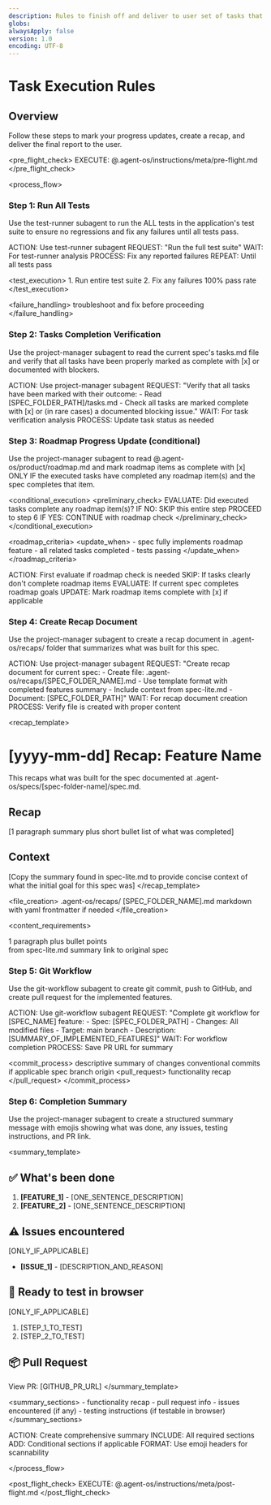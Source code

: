 ```yaml
---
description: Rules to finish off and deliver to user set of tasks that have been completed using Agent OS
globs:
alwaysApply: false
version: 1.0
encoding: UTF-8
---
```


# Task Execution Rules

## Overview

Follow these steps to mark your progress updates, create a recap, and deliver the final report to the user.

<pre_flight_check>
  EXECUTE: @.agent-os/instructions/meta/pre-flight.md
</pre_flight_check>

<process_flow>

<step number="1" subagent="test-runner" name="test_suite_verification">

### Step 1: Run All Tests

Use the test-runner subagent to run the ALL tests in the application's test suite to ensure no regressions and fix any failures until all tests pass.

<instructions>
  ACTION: Use test-runner subagent
  REQUEST: "Run the full test suite"
  WAIT: For test-runner analysis
  PROCESS: Fix any reported failures
  REPEAT: Until all tests pass
</instructions>

<test_execution>
  <order>
    1. Run entire test suite
    2. Fix any failures
  </order>
  <requirement>100% pass rate</requirement>
</test_execution>

<failure_handling>
  <action>troubleshoot and fix</action>
  <priority>before proceeding</priority>
</failure_handling>

</step>

<step number="2" subagent="project-manager" name="tasks_list_check">

### Step 2: Tasks Completion Verification

Use the project-manager subagent to read the current spec's tasks.md file and verify that all tasks have been properly marked as complete with [x] or documented with blockers.

<instructions>
  ACTION: Use project-manager subagent
  REQUEST: "Verify that all tasks have been marked with their outcome:
            - Read [SPEC_FOLDER_PATH]/tasks.md
            - Check all tasks are marked complete with [x] or (in rare cases) a documented blocking issue."
  WAIT: For task verification analysis
  PROCESS: Update task status as needed
</instructions>

</step>

<step number="3" subagent="project-manager" name="roadmap_progress_check">

### Step 3: Roadmap Progress Update (conditional)

Use the project-manager subagent to read @.agent-os/product/roadmap.md and mark roadmap items as complete with [x] ONLY IF the executed tasks have completed any roadmap item(s) and the spec completes that item.

<conditional_execution>
  <preliminary_check>
    EVALUATE: Did executed tasks complete any roadmap item(s)?
    IF NO:
      SKIP this entire step
      PROCEED to step 6
    IF YES:
      CONTINUE with roadmap check
  </preliminary_check>
</conditional_execution>

<roadmap_criteria>
  <update_when>
    - spec fully implements roadmap feature
    - all related tasks completed
    - tests passing
  </update_when>
</roadmap_criteria>

<instructions>
  ACTION: First evaluate if roadmap check is needed
      SKIP: If tasks clearly don't complete roadmap items
  EVALUATE: If current spec completes roadmap goals
  UPDATE: Mark roadmap items complete with [x] if applicable
</instructions>

</step>

<step number="4" subagent="project-manager" name="document_recap">

### Step 4: Create Recap Document

Use the project-manager subagent to create a recap document in .agent-os/recaps/ folder that summarizes what was built for this spec.

<instructions>
  ACTION: Use project-manager subagent
  REQUEST: "Create recap document for current spec:
            - Create file: .agent-os/recaps/[SPEC_FOLDER_NAME].md
            - Use template format with completed features summary
            - Include context from spec-lite.md
            - Document: [SPEC_FOLDER_PATH]"
  WAIT: For recap document creation
  PROCESS: Verify file is created with proper content
</instructions>

<recap_template>
  # [yyyy-mm-dd] Recap: Feature Name

  This recaps what was built for the spec documented at .agent-os/specs/[spec-folder-name]/spec.md.

  ## Recap

  [1 paragraph summary plus short bullet list of what was completed]

  ## Context

  [Copy the summary found in spec-lite.md to provide concise context of what the initial goal for this spec was]
</recap_template>

<file_creation>
  <location>.agent-os/recaps/</location>
  <naming>[SPEC_FOLDER_NAME].md</naming>
  <format>markdown with yaml frontmatter if needed</format>
</file_creation>

<content_requirements>
  <summary>1 paragraph plus bullet points</summary>
  <context>from spec-lite.md summary</context>
  <reference>link to original spec</reference>
</content_requirements>

</step>

<step number="5" subagent="git-workflow" name="git_workflow">

### Step 5: Git Workflow

Use the git-workflow subagent to create git commit, push to GitHub, and create pull request for the implemented features.

<instructions>
  ACTION: Use git-workflow subagent
  REQUEST: "Complete git workflow for [SPEC_NAME] feature:
            - Spec: [SPEC_FOLDER_PATH]
            - Changes: All modified files
            - Target: main branch
            - Description: [SUMMARY_OF_IMPLEMENTED_FEATURES]"
  WAIT: For workflow completion
  PROCESS: Save PR URL for summary
</instructions>

<commit_process>
  <commit>
    <message>descriptive summary of changes</message>
    <format>conventional commits if applicable</format>
  </commit>
  <push>
    <target>spec branch</target>
    <remote>origin</remote>
  </push>
  <pull_request>
    <title>descriptive PR title</title>
    <description>functionality recap</description>
  </pull_request>
</commit_process>

</step>

<step number="6" subagent="project-manager" name="completion_summary">

### Step 6: Completion Summary

Use the project-manager subagent to create a structured summary message with emojis showing what was done, any issues, testing instructions, and PR link.

<summary_template>
  ## ✅ What's been done

  1. **[FEATURE_1]** - [ONE_SENTENCE_DESCRIPTION]
  2. **[FEATURE_2]** - [ONE_SENTENCE_DESCRIPTION]

  ## ⚠️ Issues encountered

  [ONLY_IF_APPLICABLE]
  - **[ISSUE_1]** - [DESCRIPTION_AND_REASON]

  ## 👀 Ready to test in browser

  [ONLY_IF_APPLICABLE]
  1. [STEP_1_TO_TEST]
  2. [STEP_2_TO_TEST]

  ## 📦 Pull Request

  View PR: [GITHUB_PR_URL]
</summary_template>

<summary_sections>
  <required>
    - functionality recap
    - pull request info
  </required>
  <conditional>
    - issues encountered (if any)
    - testing instructions (if testable in browser)
  </conditional>
</summary_sections>

<instructions>
  ACTION: Create comprehensive summary
  INCLUDE: All required sections
  ADD: Conditional sections if applicable
  FORMAT: Use emoji headers for scannability
</instructions>

</step>

</process_flow>

<post_flight_check>
  EXECUTE: @.agent-os/instructions/meta/post-flight.md
</post_flight_check>

